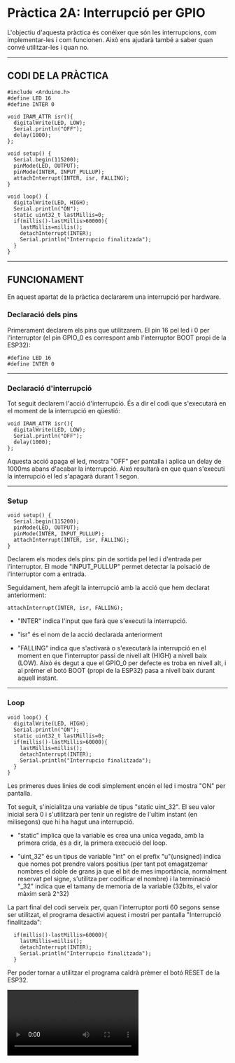 # Pràctica 2A: Interrupció per GPIO 
L'objectiu d'aquesta pràctica és conéixer que són les interrupcions, com implementar-les i com funcionen. Això ens ajudarà també a saber quan convé utilitzar-les i quan no.
___
## CODI DE LA PRÀCTICA
```
#include <Arduino.h>
#define LED 16
#define INTER 0 

void IRAM_ATTR isr(){
  digitalWrite(LED, LOW);
  Serial.println("OFF");
  delay(1000);
};

void setup() {
  Serial.begin(115200);
  pinMode(LED, OUTPUT);
  pinMode(INTER, INPUT_PULLUP);
  attachInterrupt(INTER, isr, FALLING);
}

void loop() {
  digitalWrite(LED, HIGH);
  Serial.println("ON");
  static uint32_t lastMillis=0;
  if(millis()-lastMillis>60000){
    lastMillis=millis();
    detachInterrupt(INTER);
    Serial.println("Interrupcio finalitzada");
  }
}
```
___
## FUNCIONAMENT
En aquest apartat de la pràctica declararem una interrupció per hardware.
### Declaració dels pins
Primerament declarem els pins que utilitzarem. El pin 16 pel led i 0 per l'interruptor (el pin GPIO_0 es correspont amb l'interruptor BOOT propi de la ESP32):
```
#define LED 16
#define INTER 0 
```
___
### Declaració d'interrupció
Tot seguit declarem l'acció d'interrupció. És a dir el codi que s'executarà en el moment de la interrupció en qüestió:
```
void IRAM_ATTR isr(){
  digitalWrite(LED, LOW);
  Serial.println("OFF");
  delay(1000);
};
```
Aquesta acció apaga el led, mostra "OFF" per pantalla i aplica un delay de 1000ms abans d'acabar la interrupció. Aixó resultarà en que quan s'executi la interrupció el led s'apagarà durant 1 segon.
___
### Setup
```
void setup() {
  Serial.begin(115200);
  pinMode(LED, OUTPUT);
  pinMode(INTER, INPUT_PULLUP);
  attachInterrupt(INTER, isr, FALLING);
}
```
Declarem els modes dels pins: pin de sortida pel led i d'entrada per l'interruptor. 
El mode "INPUT_PULLUP" permet detectar la polsació de l'interruptor com a entrada. 

Seguidament, hem afegit la interrupció amb la acció que hem declarat anteriorment:
```
attachInterrupt(INTER, isr, FALLING);
```
* "INTER" indica l'input que farà que s'executi la interrupció.

* "isr" és el nom de la acció declarada anteriorment

* "FALLING" indica que s'activarà o s'executarà la interrupció en el moment en que l'interruptor passi de nivell alt (HIGH) a nivell baix (LOW). Això és degut a que el GPIO_0 per defecte es troba en nivell alt, i al prémer el botó BOOT (propi de la ESP32) pasa a nivell baix durant aquell instant. 
___
### Loop
```
void loop() {
  digitalWrite(LED, HIGH);
  Serial.println("ON");
  static uint32_t lastMillis=0;
  if(millis()-lastMillis>60000){
    lastMillis=millis();
    detachInterrupt(INTER);
    Serial.println("Interrupcio finalitzada");
  }
}
```
Les primeres dues linies de codi simplement encén el led i mostra "ON" per pantalla.

 Tot seguit, s'inicialitza una variable de tipus "static uint_32". El seu valor inicial serà 0 i s'utilitzarà per tenir un registre de l'ultim instant (en milisegons) que hi ha hagut una interrupció. 

* "static" implica que la variable es crea una unica vegada, amb la primera crida, és a dir, la primera execució del loop.

*  "uint_32" és un tipus de variable "int" on el prefix "u"(unsigned) indica que nomes pot prendre valors positius (per tant pot emagatzemar nombres el doble de grans ja que el bit de mes importància, normalment reservat pel signe, s'utilitza per codificar el nombre) i la terminació "_32" indica que el tamany de memoria de la variable (32bits, el valor màxim serà 2^32)

La part final del codi serveix per, quan l'interruptor porti  60 segons sense ser utilitzat, el programa desactivi aquest i mostri per pantalla "Interrupció finalitzada":
```
  if(millis()-lastMillis>60000){
    lastMillis=millis();
    detachInterrupt(INTER);
    Serial.println("Interrupcio finalitzada");
  }
```
Per poder tornar a utilitzar el programa caldrà prèmer el botó RESET de la ESP32.

![videop2](videop2.mp4)
